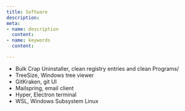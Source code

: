 ```yaml
---
title: Software
description: 
meta:
- name: description
  content: 
- name: keywords
  content: 

---
```

* Bulk Crap Uninstaller, clean registry entries and clean Programs/
* TreeSize, Windows tree viewer
* GitKraken, git UI
* Mailspring, email client
* Hyper, Electron terminal
* WSL, Windows Subsystem Linux